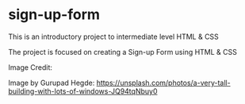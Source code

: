 # sign-up-form

This is an introductory project to intermediate level HTML & CSS

The project is focused on creating a Sign-up Form using HTML & CSS

Image Credit:

Image by Gurupad Hegde: https://unsplash.com/photos/a-very-tall-building-with-lots-of-windows-JQ94tqNbuy0
